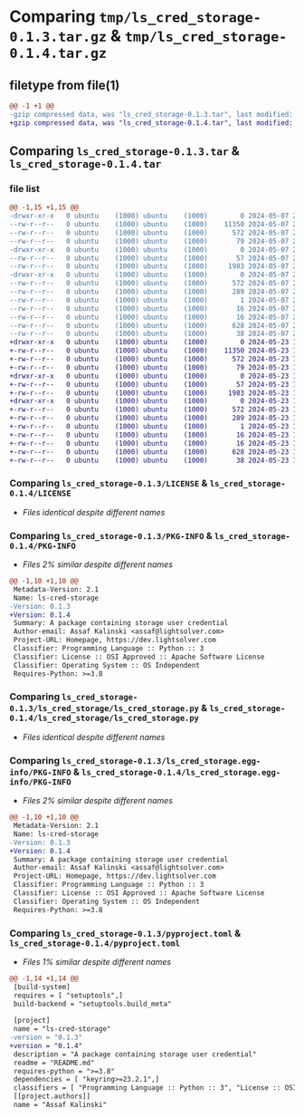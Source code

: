 # Comparing `tmp/ls_cred_storage-0.1.3.tar.gz` & `tmp/ls_cred_storage-0.1.4.tar.gz`

## filetype from file(1)

```diff
@@ -1 +1 @@
-gzip compressed data, was "ls_cred_storage-0.1.3.tar", last modified: Tue May  7 23:58:54 2024, max compression
+gzip compressed data, was "ls_cred_storage-0.1.4.tar", last modified: Thu May 23 11:45:16 2024, max compression
```

## Comparing `ls_cred_storage-0.1.3.tar` & `ls_cred_storage-0.1.4.tar`

### file list

```diff
@@ -1,15 +1,15 @@
-drwxr-xr-x   0 ubuntu    (1000) ubuntu    (1000)        0 2024-05-07 23:58:54.642895 ls_cred_storage-0.1.3/
--rw-r--r--   0 ubuntu    (1000) ubuntu    (1000)    11350 2024-05-07 23:56:36.000000 ls_cred_storage-0.1.3/LICENSE
--rw-r--r--   0 ubuntu    (1000) ubuntu    (1000)      572 2024-05-07 23:58:54.642895 ls_cred_storage-0.1.3/PKG-INFO
--rw-r--r--   0 ubuntu    (1000) ubuntu    (1000)       79 2024-05-07 23:56:36.000000 ls_cred_storage-0.1.3/README.md
-drwxr-xr-x   0 ubuntu    (1000) ubuntu    (1000)        0 2024-05-07 23:58:54.642895 ls_cred_storage-0.1.3/ls_cred_storage/
--rw-r--r--   0 ubuntu    (1000) ubuntu    (1000)       57 2024-05-07 23:56:36.000000 ls_cred_storage-0.1.3/ls_cred_storage/__init__.py
--rw-r--r--   0 ubuntu    (1000) ubuntu    (1000)     1983 2024-05-07 23:56:36.000000 ls_cred_storage-0.1.3/ls_cred_storage/ls_cred_storage.py
-drwxr-xr-x   0 ubuntu    (1000) ubuntu    (1000)        0 2024-05-07 23:58:54.642895 ls_cred_storage-0.1.3/ls_cred_storage.egg-info/
--rw-r--r--   0 ubuntu    (1000) ubuntu    (1000)      572 2024-05-07 23:58:54.000000 ls_cred_storage-0.1.3/ls_cred_storage.egg-info/PKG-INFO
--rw-r--r--   0 ubuntu    (1000) ubuntu    (1000)      289 2024-05-07 23:58:54.000000 ls_cred_storage-0.1.3/ls_cred_storage.egg-info/SOURCES.txt
--rw-r--r--   0 ubuntu    (1000) ubuntu    (1000)        1 2024-05-07 23:58:54.000000 ls_cred_storage-0.1.3/ls_cred_storage.egg-info/dependency_links.txt
--rw-r--r--   0 ubuntu    (1000) ubuntu    (1000)       16 2024-05-07 23:58:54.000000 ls_cred_storage-0.1.3/ls_cred_storage.egg-info/requires.txt
--rw-r--r--   0 ubuntu    (1000) ubuntu    (1000)       16 2024-05-07 23:58:54.000000 ls_cred_storage-0.1.3/ls_cred_storage.egg-info/top_level.txt
--rw-r--r--   0 ubuntu    (1000) ubuntu    (1000)      628 2024-05-07 23:58:51.000000 ls_cred_storage-0.1.3/pyproject.toml
--rw-r--r--   0 ubuntu    (1000) ubuntu    (1000)       38 2024-05-07 23:58:54.642895 ls_cred_storage-0.1.3/setup.cfg
+drwxr-xr-x   0 ubuntu    (1000) ubuntu    (1000)        0 2024-05-23 11:45:16.289184 ls_cred_storage-0.1.4/
+-rw-r--r--   0 ubuntu    (1000) ubuntu    (1000)    11350 2024-05-23 11:44:29.000000 ls_cred_storage-0.1.4/LICENSE
+-rw-r--r--   0 ubuntu    (1000) ubuntu    (1000)      572 2024-05-23 11:45:16.289184 ls_cred_storage-0.1.4/PKG-INFO
+-rw-r--r--   0 ubuntu    (1000) ubuntu    (1000)       79 2024-05-23 11:44:29.000000 ls_cred_storage-0.1.4/README.md
+drwxr-xr-x   0 ubuntu    (1000) ubuntu    (1000)        0 2024-05-23 11:45:16.289184 ls_cred_storage-0.1.4/ls_cred_storage/
+-rw-r--r--   0 ubuntu    (1000) ubuntu    (1000)       57 2024-05-23 11:44:29.000000 ls_cred_storage-0.1.4/ls_cred_storage/__init__.py
+-rw-r--r--   0 ubuntu    (1000) ubuntu    (1000)     1983 2024-05-23 11:44:29.000000 ls_cred_storage-0.1.4/ls_cred_storage/ls_cred_storage.py
+drwxr-xr-x   0 ubuntu    (1000) ubuntu    (1000)        0 2024-05-23 11:45:16.289184 ls_cred_storage-0.1.4/ls_cred_storage.egg-info/
+-rw-r--r--   0 ubuntu    (1000) ubuntu    (1000)      572 2024-05-23 11:45:16.000000 ls_cred_storage-0.1.4/ls_cred_storage.egg-info/PKG-INFO
+-rw-r--r--   0 ubuntu    (1000) ubuntu    (1000)      289 2024-05-23 11:45:16.000000 ls_cred_storage-0.1.4/ls_cred_storage.egg-info/SOURCES.txt
+-rw-r--r--   0 ubuntu    (1000) ubuntu    (1000)        1 2024-05-23 11:45:16.000000 ls_cred_storage-0.1.4/ls_cred_storage.egg-info/dependency_links.txt
+-rw-r--r--   0 ubuntu    (1000) ubuntu    (1000)       16 2024-05-23 11:45:16.000000 ls_cred_storage-0.1.4/ls_cred_storage.egg-info/requires.txt
+-rw-r--r--   0 ubuntu    (1000) ubuntu    (1000)       16 2024-05-23 11:45:16.000000 ls_cred_storage-0.1.4/ls_cred_storage.egg-info/top_level.txt
+-rw-r--r--   0 ubuntu    (1000) ubuntu    (1000)      628 2024-05-23 11:45:08.000000 ls_cred_storage-0.1.4/pyproject.toml
+-rw-r--r--   0 ubuntu    (1000) ubuntu    (1000)       38 2024-05-23 11:45:16.289184 ls_cred_storage-0.1.4/setup.cfg
```

### Comparing `ls_cred_storage-0.1.3/LICENSE` & `ls_cred_storage-0.1.4/LICENSE`

 * *Files identical despite different names*

### Comparing `ls_cred_storage-0.1.3/PKG-INFO` & `ls_cred_storage-0.1.4/PKG-INFO`

 * *Files 2% similar despite different names*

```diff
@@ -1,10 +1,10 @@
 Metadata-Version: 2.1
 Name: ls-cred-storage
-Version: 0.1.3
+Version: 0.1.4
 Summary: A package containing storage user credential
 Author-email: Assaf Kalinski <assaf@lightsolver.com>
 Project-URL: Homepage, https://dev.lightsolver.com
 Classifier: Programming Language :: Python :: 3
 Classifier: License :: OSI Approved :: Apache Software License
 Classifier: Operating System :: OS Independent
 Requires-Python: >=3.8
```

### Comparing `ls_cred_storage-0.1.3/ls_cred_storage/ls_cred_storage.py` & `ls_cred_storage-0.1.4/ls_cred_storage/ls_cred_storage.py`

 * *Files identical despite different names*

### Comparing `ls_cred_storage-0.1.3/ls_cred_storage.egg-info/PKG-INFO` & `ls_cred_storage-0.1.4/ls_cred_storage.egg-info/PKG-INFO`

 * *Files 2% similar despite different names*

```diff
@@ -1,10 +1,10 @@
 Metadata-Version: 2.1
 Name: ls-cred-storage
-Version: 0.1.3
+Version: 0.1.4
 Summary: A package containing storage user credential
 Author-email: Assaf Kalinski <assaf@lightsolver.com>
 Project-URL: Homepage, https://dev.lightsolver.com
 Classifier: Programming Language :: Python :: 3
 Classifier: License :: OSI Approved :: Apache Software License
 Classifier: Operating System :: OS Independent
 Requires-Python: >=3.8
```

### Comparing `ls_cred_storage-0.1.3/pyproject.toml` & `ls_cred_storage-0.1.4/pyproject.toml`

 * *Files 1% similar despite different names*

```diff
@@ -1,14 +1,14 @@
 [build-system]
 requires = [ "setuptools",]
 build-backend = "setuptools.build_meta"
 
 [project]
 name = "ls-cred-storage"
-version = "0.1.3"
+version = "0.1.4"
 description = "A package containing storage user credential"
 readme = "README.md"
 requires-python = ">=3.8"
 dependencies = [ "keyring>=23.2.1",]
 classifiers = [ "Programming Language :: Python :: 3", "License :: OSI Approved :: Apache Software License", "Operating System :: OS Independent",]
 [[project.authors]]
 name = "Assaf Kalinski"
```

